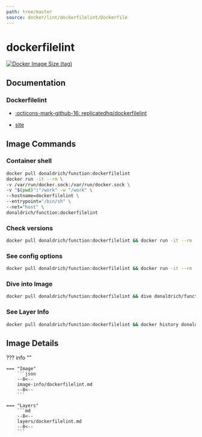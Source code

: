```yaml
---
path: tree/master
source: docker/lint/dockerfilelint/Dockerfile
---
```


# dockerfilelint

[![Docker Image Size (tag)](https://img.shields.io/docker/image-size/donaldrich/function/dockerfilelint?color=blue&label=donaldrich/function:dockerfilelint&logo=docker&style=flat-square)](https://hub.docker.com/r/donaldrich/function/dockerfilelint)

## Documentation

### Dockerfilelint

- [:octicons-mark-github-16: replicatedhq/dockerfilelint](https://github.com/replicatedhq/dockerfilelint)

- [site](https://www.fromlatest.io)

## Image Commands

### Container shell

```sh
docker pull donaldrich/function:dockerfilelint
docker run -it --rm \
-v /var/run/docker.sock:/var/run/docker.sock \
-v "$(pwd)":"/work" -w "/work" \
--hostname=dockerfilelint \
--entrypoint="/bin/sh" \
--net="host" \
donaldrich/function:dockerfilelint
```

### Check versions

```sh
docker pull donaldrich/function:dockerfilelint && docker run -it --rm  donaldrich/function:dockerfilelint validate
```

### See config options

```sh
docker pull donaldrich/function:dockerfilelint && docker run -it --rm  donaldrich/function:dockerfilelint help
```

### Dive into Image

```sh
docker pull donaldrich/function:dockerfilelint && dive donaldrich/function:dockerfilelint
```

### See Layer Info

```sh
docker pull donaldrich/function:dockerfilelint && docker history donaldrich/function:dockerfilelint
```

## Image Details

??? info ""

    === "Image"
        ```json
        --8<--
        image-info/dockerfilelint.md
        --8<--
        ```

    === "Layers"
        ```md
        --8<--
        layers/dockerfilelint.md
        --8<--
        ```
